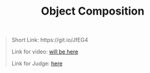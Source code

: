 <h1 align="center">Object Composition</h1>
    <br>

<blockquote>
    <p>
        Short Link: https://git.io/JfEG4
    </p>
    <p>
        Link for video:
        <a href="#">will be here</a>
    </p>
    <p>
        Link for Judge: 
        <a href="https://judge.softuni.bg/Contests/Practice/Index/1545#0">here</a>
    </p>
</blockquote>
